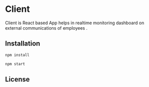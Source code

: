 # Client

Client is React based App helps in realtime monitoring dashboard on external communications of employees \.

## Installation


```bash
npm install

npm start
```

## License
